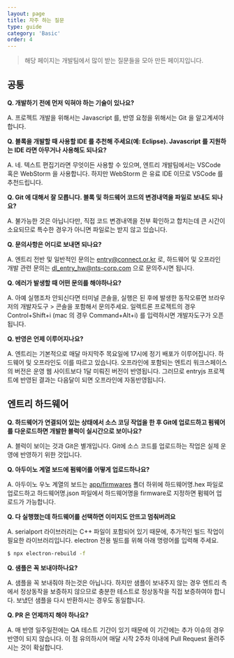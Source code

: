 ```yaml
---
layout: page
title: 자주 하는 질문
type: guide
category: 'Basic'
order: 4
---
```

> 해당 페이지는 개발팀에서 많이 받는 질문들을 모아 만든 페이지입니다.

## 공통

**Q. 개발하기 전에 먼저 익혀야 하는 기술이 있나요?**

A. 프로젝트 개발을 위해서는 Javascript 를, 반영 요청을 위해서는 Git 을 알고계셔야 합니다.

**Q. 블록을 개발할 때 사용할 IDE 를 추천해 주세요(예: Eclipse). Javascript 를 지원하는 IDE 라면 아무거나 사용해도 되나요?**

A. 네. 텍스트 편집기라면 무엇이든 사용할 수 있으며, 엔트리 개발팀에서는 VSCode 혹은 WebStorm 을 사용합니다. 하지만 WebStorm 은 유료 IDE 이므로 VSCode 를 추천드립니다.

**Q. Git 에 대해서 잘 모릅니다. 블록 및 하드웨어 코드의 변경내역을 파일로 보내도 되나요?**

A. 불가능한 것은 아닙니다만, 직접 코드 변경내역을 전부 확인하고 합치는데 큰 시간이 소요되므로 특수한 경우가 아니면 파일로는 받지 않고 있습니다.

**Q. 문의사항은 어디로 보내면 되나요?**

A. 엔트리 전반 및 일반적인 문의는 <entry@connect.or.kr> 로,
  하드웨어 및 오프라인 개발 관련 문의는 <dl_entry_hw@nts-corp.com> 으로 문의주시면 됩니다.

**Q. 에러가 발생할 때 어떤 문의를 해야하나요?**

A. 아예 실행조차 안되신다면 터미널 콘솔을, 실행은 된 후에 발생한 동작오류면 브라우저의 개발자도구 > 콘솔을 포함해서 문의주세요.
  일렉트론 프로젝트의 경우 Control+Shift+i (mac 의 경우 Command+Alt+i) 를 입력하시면 개발자도구가 오픈됩니다.
  
**Q. 반영은 언제 이루어지나요?**

A. 엔트리는 기본적으로 매달 마지막주 목요일에 17시에 정기 배포가 이루어집니다. 하드웨어 및 오프라인도 이를 따르고 있습니다.
  오프라인에 포함되는 엔트리 워크스페이스의 버전은 운영 웹 사이트보다 1달 미뤄진 버전이 반영됩니다.
  그러므로 entryjs 프로젝트에 반영된 결과는 다음달이 되면 오프라인에 자동반영됩니다.  

## 엔트리 하드웨어

**Q. 하드웨어가 연결되어 있는 상태에서 소스 코딩 작업을 한 후 Git에 업로드하고 펌웨어를 다운로드하면 개발한 블럭이 실시간으로 보이나요?**

A. 블럭이 보이는 것과 Git은 별개입니다. Git에 소스 코드를 업로드하는 작업은 실제 운영에 반영하기 위한 것입니다.

**Q. 아두이노 계열 보드에 펌웨어를 어떻게 업로드하나요?**

A. 아두이노 우노 계열의 보드는 [app/firmwares](https://github.com/entrylabs/entry-hw/tree/master/app/firmwares) 폴더 하위에 하드웨어명.hex 파일로 업로드하고 하드웨어명.json 파일에서 하드웨어명을 firmware로 지정하면 펌웨어 업로드가 가능합니다.

**Q. 다 실행했는데 하드웨어를 선택하면 이미지도 안뜨고 멈춰버려요**

A. serialport 라이브러리는 C++ 파일이 포함되어 있기 때문에, 추가적인 빌드 작업이 필요한 라이브러리입니다. electron 전용 빌드를 위해 아래 명령어를 입력해 주세요.
```bash
$ npx electron-rebuild -f
```

**Q. 샘플은 꼭 보내야하나요?**

A. 샘플을 꼭 보내줘야 하는것은 아닙니다. 하지만 샘플이 보내주지 않는 경우 엔트리 측에서 정상동작을 보증하지 않으므로 충분한 테스트로 정상동작을 직접 보증하여야 합니다.
  보냈던 샘플을 다시 반환하시는 경우도 동일합니다.
  
**Q. PR 은 언제까지 해야 하나요?**

A. 매 반영 일주일전에는 QA 테스트 기간이 있기 때문에 이 기간에는 추가 이슈의 경우 반영이 되지 않습니다.
  이 점 유의하시어 매달 시작 2주차 이내에 Pull Request 올려주시는 것이 확실합니다.  
